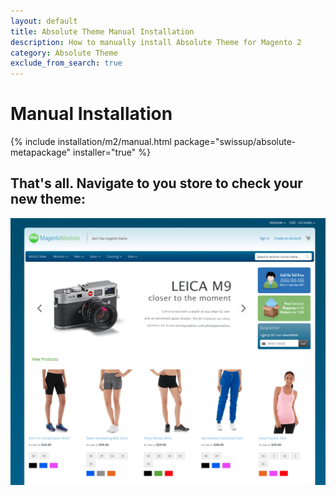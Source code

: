 ```yaml
---
layout: default
title: Absolute Theme Manual Installation
description: How to manually install Absolute Theme for Magento 2
category: Absolute Theme
exclude_from_search: true
---
```


# Manual Installation

{% include installation/m2/manual.html package="swissup/absolute-metapackage" installer="true" %}

## That's all. Navigate to you store to check your new theme:

![Homepage screenshot](/images/m2/themes/absolute/absolute_homepage.png)
